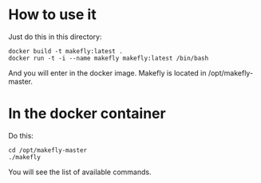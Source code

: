# How to use it

Just do this in this directory:

    docker build -t makefly:latest .
    docker run -t -i --name makefly makefly:latest /bin/bash

And you will enter in the docker image. Makefly is located in /opt/makefly-master.

# In the docker container

Do this:

    cd /opt/makefly-master
    ./makefly

You will see the list of available commands.
